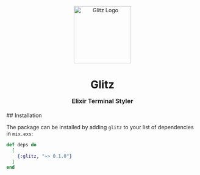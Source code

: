 <p align="center">
  <a href="https://github.com/usama-asfar/glitz" rel="noopener" target="_blank"><img width="150" src="https://repository-images.githubusercontent.com/344057438/b54d1f80-7d9d-11eb-97c9-e17fca7e93b2" alt="Glitz Logo"></a></p>
</p>

<h1 align="center">Glitz
<p align="center" style="font-size: 16px">
 Elixir Terminal Styler
</p>
</h1>
## Installation

The package can be installed by adding `glitz` to your list of dependencies in `mix.exs`:

```elixir
def deps do
  [
    {:glitz, "~> 0.1.0"}
  ]
end
```
